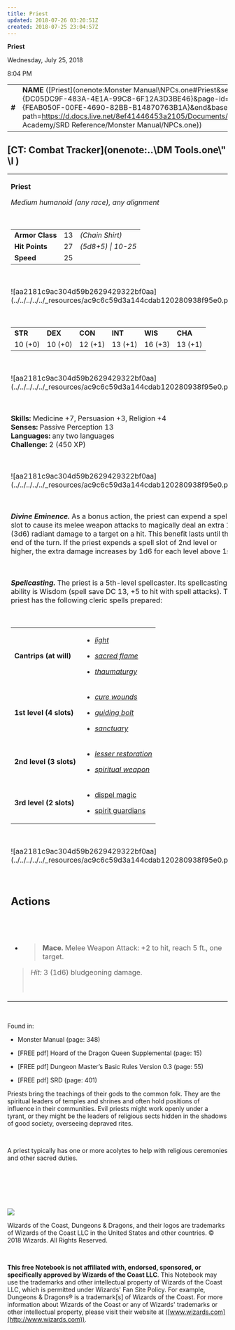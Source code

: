 ```yaml
---
title: Priest
updated: 2018-07-26 03:20:51Z
created: 2018-07-25 23:04:57Z
---
```


**Priest**

Wednesday, July 25, 2018

8:04 PM

|        |                                                                                                                                                                                                                                                                                        |        |        |        |     |       |        |
|--------|----------------------------------------------------------------------------------------------------------------------------------------------------------------------------------------------------------------------------------------------------------------------------------------|--------|--------|--------|-----|-------|--------|
| **\#** | **NAME** ([Priest](onenote:Monster Manual\\NPCs.one#Priest&section-id={DC05DC9F-483A-4E1A-99C8-6F12A3D3BE46}&page-id={FEAB050F-00FE-4690-82BB-B14870763B1A}&end&base-path=https://d.docs.live.net/8ef41446453a2105/Documents/Adventure Academy/SRD Reference/Monster Manual/NPCs.one)) | **13** | **27** | **27** | \-  | Notes | 450 XP |

## [CT: Combat Tracker](onenote:..\\DM Tools.one\\" \l )

<table><tbody><tr class="odd"><td><p><strong>Priest</strong></p><p><em>Medium humanoid (any race), any alignment</em></p><p> </p><table><tbody><tr class="odd"><td><strong>Armor Class</strong></td><td>13</td><td><em>(Chain Shirt)</em></td></tr><tr class="even"><td><strong>Hit Points</strong></td><td>27</td><td><em>(5d8+5) | 10-25</em></td></tr><tr class="odd"><td><strong>Speed</strong></td><td>25</td><td> </td></tr></tbody></table><p> </p><p>![aa2181c9ac304d59b2629429322bf0aa](../../../../../_resources/ac9c6c59d3a144cdab120280938f95e0.png)</p><p> </p><table><tbody><tr class="odd"><td><strong>STR</strong></td><td><strong>DEX</strong></td><td><strong>CON</strong></td><td><strong>INT</strong></td><td><strong>WIS</strong></td><td><strong>CHA</strong></td></tr><tr class="even"><td>10 (+0)</td><td>10 (+0)</td><td>12 (+1)</td><td>13 (+1)</td><td>16 (+3)</td><td>13 (+1)</td></tr></tbody></table><p> </p><p>![aa2181c9ac304d59b2629429322bf0aa](../../../../../_resources/ac9c6c59d3a144cdab120280938f95e0.png)</p><p> </p><p><strong>Skills:</strong> Medicine +7, Persuasion +3, Religion +4<br />
<strong>Senses:</strong> Passive Perception 13<br />
<strong>Languages:</strong> any two languages<br />
<strong>Challenge:</strong> 2 (450 XP)</p><p> </p><p>![aa2181c9ac304d59b2629429322bf0aa](../../../../../_resources/ac9c6c59d3a144cdab120280938f95e0.png)</p><p> </p><p><em><strong>Divine Eminence.</strong></em> As a bonus action, the priest can expend a spell slot to cause its melee weapon attacks to magically deal an extra 10 (3d6) radiant damage to a target on a hit. This benefit lasts until the end of the turn. If the priest expends a spell slot of 2nd level or higher, the extra damage increases by 1d6 for each level above 1st.</p><p> </p><p><em><strong>Spellcasting.</strong></em> The priest is a 5th-level spellcaster. Its spellcasting ability is Wisdom (spell save DC 13, +5 to hit with spell attacks). The priest has the following cleric spells prepared:</p><p> </p><table><tbody><tr class="odd"><td><strong>Cantrips (at will)</strong></td><td><ul><li><p><a href="onenote:..\\Spellbook\\K-L.one#Light&amp;section-id={E6013151-7999-48AF-9788-BE421906DB3B}&amp;page-id={FFA4B616-A5FE-46DE-AFD5-FCF3E7E07718}&amp;end&amp;base-path=https://d.docs.live.net/8ef41446453a2105/Documents/Adventure Academy/SRD Reference"><em>light</em></a></p></li><li><p><a href="onenote:..\\Spellbook\\S-T.one#Sacred Flame&amp;section-id={F367AE4A-1175-4CCE-BA3F-A099683090F9}&amp;page-id={9EF0108C-F1D0-4ABD-B56D-065705685C9C}&amp;end&amp;base-path=https://d.docs.live.net/8ef41446453a2105/Documents/Adventure Academy/SRD Reference"><em>sacred flame</em></a></p></li><li><p><a href="onenote:..\\Spellbook\\S-T.one#Thaumaturgy&amp;section-id={F367AE4A-1175-4CCE-BA3F-A099683090F9}&amp;page-id={CED9BC44-E613-47D6-92A5-A2A43A0ECA2B}&amp;end&amp;base-path=https://d.docs.live.net/8ef41446453a2105/Documents/Adventure Academy/SRD Reference"><em>thaumaturgy</em></a></p></li></ul></td></tr><tr class="even"><td><strong>1st level (4 slots)</strong></td><td><ul><li><p><a href="onenote:..\\Spellbook\\C-D.one#Cure Wounds&amp;section-id={007039C0-7592-4988-AFCF-88060A04A402}&amp;page-id={07605D5E-20E9-4B57-B6BF-E9C718E5128F}&amp;end&amp;base-path=https://d.docs.live.net/8ef41446453a2105/Documents/Adventure Academy/SRD Reference"><em>cure wounds</em></a></p></li><li><p><a href="onenote:..\\Spellbook\\G-H.one#Guiding Bolt&amp;section-id={3A8266A7-F954-4B90-A376-DA6497C75ED3}&amp;page-id={3F2C5812-8688-40F7-8387-B9E0F738AB12}&amp;end&amp;base-path=https://d.docs.live.net/8ef41446453a2105/Documents/Adventure Academy/SRD Reference"><em>guiding bolt</em></a></p></li><li><p><a href="onenote:..\\Spellbook\\S-T.one#Sanctuary&amp;section-id={F367AE4A-1175-4CCE-BA3F-A099683090F9}&amp;page-id={40FCD0A8-7581-4EAE-8AAD-837BDBA711C7}&amp;end&amp;base-path=https://d.docs.live.net/8ef41446453a2105/Documents/Adventure Academy/SRD Reference"><em>sanctuary</em></a></p></li></ul></td></tr><tr class="odd"><td><strong>2nd level (3 slots)</strong></td><td><ul><li><p><a href="onenote:..\\Spellbook\\K-L.one#Lesser Restoration&amp;section-id={E6013151-7999-48AF-9788-BE421906DB3B}&amp;page-id={4F576067-F0E5-46F0-8D1A-61F7D4399F6D}&amp;end&amp;base-path=https://d.docs.live.net/8ef41446453a2105/Documents/Adventure Academy/SRD Reference"><em>lesser restoration</em></a></p></li><li><p><a href="onenote:..\\Spellbook\\S-T.one#Spiritual Weapon&amp;section-id={F367AE4A-1175-4CCE-BA3F-A099683090F9}&amp;page-id={BA42884D-25F2-40F1-976F-788FA859B552}&amp;end&amp;base-path=https://d.docs.live.net/8ef41446453a2105/Documents/Adventure Academy/SRD Reference"><em>spiritual weapon</em></a></p></li></ul></td></tr><tr class="even"><td><strong>3rd level (2 slots)</strong></td><td><ul><li><p><a href="onenote:..\\Spellbook\\C-D.one#Dispel Magic&amp;section-id={007039C0-7592-4988-AFCF-88060A04A402}&amp;page-id={94A656FE-E192-43C1-A8C8-A56BDC427F9E}&amp;end&amp;base-path=https://d.docs.live.net/8ef41446453a2105/Documents/Adventure Academy/SRD Reference">dispel magic</a></p></li><li><p><a href="onenote:..\\Spellbook\\S-T.one#Spirit Guardians&amp;section-id={F367AE4A-1175-4CCE-BA3F-A099683090F9}&amp;page-id={C69D499D-275D-4C47-BB9A-A9FEC30C2C72}&amp;end&amp;base-path=https://d.docs.live.net/8ef41446453a2105/Documents/Adventure Academy/SRD Reference">spirit guardians</a></p></li></ul></td></tr></tbody></table><p> </p><p>![aa2181c9ac304d59b2629429322bf0aa](../../../../../_resources/ac9c6c59d3a144cdab120280938f95e0.png)</p><p> </p><h2 id="actions"><strong>Actions</strong></h2><h2 id="section"> </h2><ul><li><blockquote><p><strong>Mace.</strong> Melee Weapon Attack: +2 to hit, reach 5 ft., one target.</p></blockquote></li></ul><blockquote><p><em>Hit:</em> 3 (1d6) bludgeoning damage.</p><p> </p></blockquote></td></tr></tbody></table>

 

Found in:

-   Monster Manual (page: 348)

-   \[FREE pdf\] Hoard of the Dragon Queen Supplemental (page: 15)

-   \[FREE pdf\] Dungeon Master’s Basic Rules Version 0.3 (page: 55)

-   \[FREE pdf\] SRD (page: 401)

Priests bring the teachings of their gods to the common folk. They are the spiritual leaders of temples and shrines and often hold positions of influence in their communities. Evil priests might work openly under a tyrant, or they might be the leaders of religious sects hidden in the shadows of good society, overseeing depraved rites.

 

A priest typically has one or more acolytes to help with religious ceremonies and other sacred duties.

 

 

 

![](tmp\media\image2.png)

Wizards of the Coast, Dungeons & Dragons, and their logos are trademarks of Wizards of the Coast LLC in the United States and other countries. © 2018 Wizards. All Rights Reserved.

 

**This free Notebook is not affiliated with, endorsed, sponsored, or specifically approved by Wizards of the Coast LLC**. This Notebook may use the trademarks and other intellectual property of Wizards of the Coast LLC, which is permitted under Wizards' Fan Site Policy. For example, Dungeons & Dragons® is a trademark\[s\] of Wizards of the Coast. For more information about Wizards of the Coast or any of Wizards' trademarks or other intellectual property, please visit their website at ([www.wizards.com](http://www.wizards.com)).
